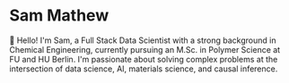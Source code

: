# Sam Mathew

👋 Hello! I'm Sam, a Full Stack Data Scientist with a strong background in Chemical Engineering, currently pursuing an M.Sc. in Polymer Science at FU and HU Berlin. I'm passionate about solving complex problems at the intersection of data science, AI, materials science, and causal inference.

